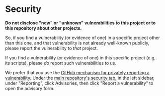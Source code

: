 # Security

**Do not disclose "new" or "unknown" vulnerabilities to this project or to this repository about other projects.**

So, if you find a vulnerability (or evidence of one)
in a specific project other than this one,
and that vulnerability is not already well-known
publicly, please report the vulnerability to *that* project.

If you find a vulnerability (or evidence of one)
in this specific project (e.g,. its scripts), please *do* report such
vulnerabilities to us.

We prefer that you use the [GitHub mechanism for privately reporting a vulnerability](https://docs.github.com/en/code-security/security-advisories/guidance-on-reporting-and-writing/privately-reporting-a-security-vulnerability#privately-reporting-a-security-vulnerability). Under the
[main repository's security tab](https://github.com/coreinfrastructure/best-practices-badge/security), in the left sidebar, under "Reporting", click
Advisories, then click "Report a vulnerability" to open the advisory form.

